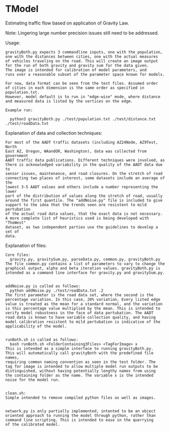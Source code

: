 # TModel
Estimating traffic flow based on application of Gravity Law.

Note: Lingering large number precision issues still need to be addressed. 


Usage:

	gravityBoth.py expects 3 commandline inputs, one with the population, 
	one with the distances between cities, one with the actual measures
	of vehicles traveling on the road. This will create an image output
	for the run of both gravity and gravity sum for the data given.
	The image is intended for calibration of model parameters, and 
	runs over a reasonable subset of the parameter space known for models.	

	For now, data format can be seen from the test files. Assumed order 
	of cities in each dimension is the same order as specified in population.txt. 
	However, model default is to run in "edge-wise" mode, where distance 
	and measured data is listed by the vertices on the edge. 

	Example run: 

	  python3 gravityBoth.py ./test/population.txt ./test/distance.txt ./test/roadData.txt

	
Explanation of data and collection techniques:

    For most of the AADT traffic datasets (including AZ24Node, AZ9Test, North
    East AZ, Oregon, WAandOR, Washington), data was collected from government 
    AADT traffic data publications. Different techniques were involved, as 
    there is acknowledged variability in the quality of the AADT data due to 
    sensor issues, maintenance, and road closures. On the stretch of road 
    connecting two places of interest, some datasets include an average of the 
    lowest 3-5 AADT values and others include a number representing the lower
    part of the distribution of values along the stretch of road, usually 
    around the first quantile. The "addNoise.py" file is included to give 
    support to the idea that the trends seen are resistent to mild pertubation
    of the actual road data values, that the exact data is not necessary.
    A more complete list of heuristics used is being developed with "TheWest"
    dataset, as two independent parties use the guidelines to develop a set of
    data. 

Explanation of files:

	Core files:
	  gravity.py, gravitySum.py, parseData.py, common.py, gravityBoth.py
	The file common.py contains a list of parameters to vary to change the
	graphical output, alpha and beta iteration values. gravityBoth.py is 
	intended as a command line interface for gravity.py and gravitySum.py.


	addNoise.py is called as follows:
	  python addNoise.py ./test/roadData.txt .2 	
	The first parameter is the road data set, where the second is the 
	percentage variation. In this case, 20% variation. Every listed edge
	value is treated as the mean for a standard normal, and the variation
	is this percentage value multiplied by the mean. This is intended to 
	verify model robustness in the face of data pertubation. The AADT
	road data is known to have variable collection quality, and having 
	model calibration resistent to mild pertubation is indicative of the
	applicability of the model. 

	
	runBoth.sh is called as follows:
	  bash runBoth.sh <FolderContaining3Files> <TagForImage> x
	This is intended as a simple interface to running gravityBoth.py.
	This will automatically call gravityBoth with the predefined file names,
	requiring common naming convention as seen in the test folder. The 
	tag for image is intended to allow multiple model run outputs to be 
	distinguished, without having potentially lengthy names from using
	the containing folder as the name. The variable x is the intended 
	noise for the model run. 


	clean.sh:
	Simple intended to remove compiled python files as well as images.

	
	network.py is only partially implemented, intented to be an object
	oriented approach to running the model through python, rather than
	command line scripting. This is intended to ease in the querrying 
	of the calibrated model.	

